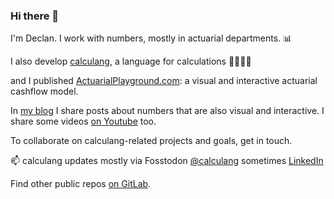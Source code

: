 ### Hi there 👋

I'm Declan. I work with numbers, mostly in actuarial departments. 📊  

I also develop [calculang](https://calculang.dev), a language for calculations 🧮💬👩‍💻

and I published [ActuarialPlayground.com](https://actuarialplayground.com): a visual and interactive actuarial cashflow model.

In [my blog](https://calcwithdec.dev/) I share posts about numbers that are also visual and interactive. I share some videos [on Youtube](https://youtube.com/@calcwithdec) too.

To collaborate on calculang-related projects and goals, get in touch.

📫 calculang updates mostly via Fosstodon [@calculang](https://fosstodon.org/@calculang) sometimes [LinkedIn](https://linkedin.com/in/declann)

Find other public repos [on GitLab](https://gitlab.com/declann).

<!--
**declann/declann** is a ✨ _special_ ✨ repository because its `README.md` (this file) appears on your GitHub profile.

Here are some ideas to get you started:

- 🔭 I’m currently working on ...
- 🌱 I’m currently learning ...
- 👯 I’m looking to collaborate on ...
- 🤔 I’m looking for help with ...
- 💬 Ask me about ...
- 📫 How to reach me: ...
- 😄 Pronouns: ...
- ⚡ Fun fact: ...
-->
